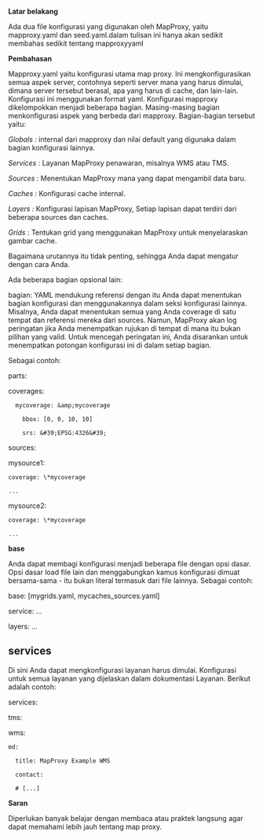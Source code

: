 **Latar belakang**

Ada dua file konfigurasi yang digunakan oleh MapProxy, yaitu mapproxy.yaml dan seed.yaml.dalam tulisan ini hanya akan sedikit membahas sedikit tentang mapproxyyaml

**Pembahasan**

Mapproxy.yaml yaitu konfigurasi utama map proxy. Ini mengkonfigurasikan semua aspek server, contohnya seperti server mana yang harus dimulai, dimana server tersebut berasal, apa yang harus di cache, dan lain-lain. Konfigurasi ini menggunakan format yaml. Konfigurasi mapproxy dikelompokkan menjadi beberapa bagian. Masing-masing bagian menkonfigurasi aspek yang berbeda dari mapproxy. Bagian-bagian tersebut yaitu:

_Globals :_ internal dari mapproxy dan nilai default yang digunaka dalam bagian konfigurasi lainnya.

_Services :_ Layanan MapProxy penawaran, misalnya WMS atau TMS.

_Sources :_ Menentukan MapProxy mana yang dapat mengambil data baru.

_Caches :_ Konfigurasi cache internal.

_Layers :_  Konfigurasi lapisan MapProxy, Setiap lapisan dapat terdiri dari beberapa sources dan caches.

_Grids_ : Tentukan grid yang menggunakan MapProxy untuk menyelaraskan gambar cache.

Bagaimana urutannya itu tidak penting, sehingga Anda dapat mengatur dengan cara Anda.

Ada beberapa bagian opsional lain:

bagian: YAML mendukung referensi dengan itu Anda dapat menentukan bagian konfigurasi dan menggunakannya dalam seksi konfigurasi lainnya. Misalnya, Anda dapat menentukan semua yang Anda coverage di satu tempat dan referensi mereka dari sources. Namun, MapProxy akan log peringatan jika Anda menempatkan rujukan di tempat di mana itu bukan pilihan yang valid. Untuk mencegah peringatan ini, Anda disarankan untuk menempatkan potongan konfigurasi ini di dalam setiap bagian.

Sebagai contoh:

parts:

  coverages:

      mycoverage: &amp;mycoverage

        bbox: [0, 0, 10, 10]

        srs: &#39;EPSG:4326&#39;

sources:

  mysource1:

    coverage: \*mycoverage

    ...

  mysource2:

    coverage: \*mycoverage

    ...

**base**

Anda dapat membagi konfigurasi menjadi beberapa file dengan opsi dasar. Opsi dasar load file lain dan menggabungkan kamus konfigurasi dimuat bersama-sama - itu bukan literal termasuk dari file lainnya. Sebagai contoh:

base: [mygrids.yaml, mycaches\_sources.yaml]

service: ...

layers: ...

## **services**

Di sini Anda dapat mengkonfigurasi layanan harus dimulai. Konfigurasi untuk semua layanan yang dijelaskan dalam dokumentasi Layanan. Berikut adalah contoh:

services:

  tms:

  wms:

    md:

      title: MapProxy Example WMS

      contact:

      # [...]

**Saran**

Diperlukan banyak belajar dengan membaca atau praktek langsung agar dapat memahami lebih jauh tentang map proxy.